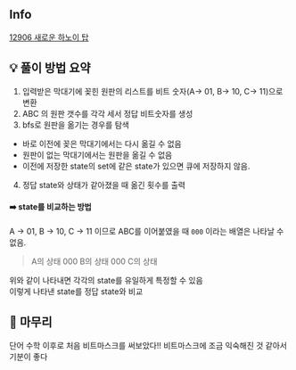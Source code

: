 ## Info
[12906 새로운 하노이 탑](https://www.acmicpc.net/problem/12906)

## 💡 풀이 방법 요약
1. 입력받은 막대기에 꽂힌 원판의 리스트를 비트 숫자(A-> 01, B-> 10, C-> 11)으로 변환
2. ABC 의 원판 갯수를 각각 세서 정답 비트숫자를 생성
3. bfs로 원판을 옮기는 경우를 탐색
- 바로 이전에 꽂은 막대기에서는 다시 옮길 수 없음
- 원판이 없는 막대기에서는 원판을 옮길 수 없음
- 이전에 저장한 state의 set에 같은 state가 있으면 큐에 저장하지 않음.
4. 정답 state와 상태가 같아졌을 때 옮긴 횟수를 출력

#### ➡️ state를 비교하는 방법
A -> 01, B -> 10, C -> 11 이므로 ABC를 이어붙였을 때 `000` 이라는 배열은 나타날 수 없음.
>A의 상태 000 B의 상태 000 C의 상태

위와 같이 나타내면 각각의 state를 유일하게 특정할 수 있음  
이렇게 나타낸 state를 정답 state와 비교

## 🙂 마무리
단어 수학 이후로 처음 비트마스크를 써보았다!!
비트마스크에 조금 익숙해진 것 같아서 기분이 좋다